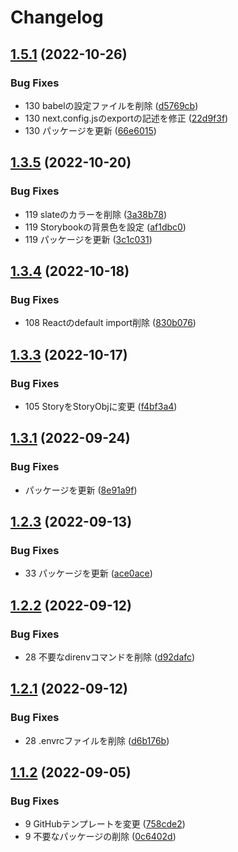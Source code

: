 # Changelog

## [1.5.1](https://github.com/revoltage-inc/tmp-nextjs/compare/v1.5.0...v1.5.1) (2022-10-26)


### Bug Fixes

* 130 babelの設定ファイルを削除 ([d5769cb](https://github.com/revoltage-inc/tmp-nextjs/commit/d5769cb3973c867ef94a76813630c3532169b428))
* 130 next.config.jsのexportの記述を修正 ([22d9f3f](https://github.com/revoltage-inc/tmp-nextjs/commit/22d9f3f91fc7386b88d54713f928ca2d02a8de33))
* 130 パッケージを更新 ([66e6015](https://github.com/revoltage-inc/tmp-nextjs/commit/66e601592b5d68f10b5e6d0a04176fb710fe8e42))

## [1.3.5](https://github.com/revoltage-inc/tmp-nextjs/compare/v1.3.4...v1.3.5) (2022-10-20)


### Bug Fixes

* 119 slateのカラーを削除 ([3a38b78](https://github.com/revoltage-inc/tmp-nextjs/commit/3a38b78bb7b76f7c91b71da4adc220cba4554d9c))
* 119 Storybookの背景色を設定 ([af1dbc0](https://github.com/revoltage-inc/tmp-nextjs/commit/af1dbc0eafeda5f0535441ad04f693f1268682c4))
* 119 パッケージを更新 ([3c1c031](https://github.com/revoltage-inc/tmp-nextjs/commit/3c1c031e50a084a24cca487c15812199108ba8e0))

## [1.3.4](https://github.com/revoltage-inc/tmp-nextjs/compare/v1.3.3...v1.3.4) (2022-10-18)


### Bug Fixes

* 108 Reactのdefault import削除 ([830b076](https://github.com/revoltage-inc/tmp-nextjs/commit/830b0767b30893b4fe90db76433adce67f3ab03e))

## [1.3.3](https://github.com/revoltage-inc/tmp-nextjs/compare/v1.3.2...v1.3.3) (2022-10-17)


### Bug Fixes

* 105 StoryをStoryObjに変更 ([f4bf3a4](https://github.com/revoltage-inc/tmp-nextjs/commit/f4bf3a4d2ea963527c2c538f5a8f0ca990618574))

## [1.3.1](https://github.com/revoltage-inc/tmp-nextjs/compare/v1.3.0...v1.3.1) (2022-09-24)


### Bug Fixes

* パッケージを更新 ([8e91a9f](https://github.com/revoltage-inc/tmp-nextjs/commit/8e91a9feb0b7e53a90fd9b91b4e5b1d27d00c2f5))

## [1.2.3](https://github.com/revoltage-inc/tmp-nextjs/compare/v1.2.2...v1.2.3) (2022-09-13)


### Bug Fixes

* 33 パッケージを更新 ([ace0ace](https://github.com/revoltage-inc/tmp-nextjs/commit/ace0ace7687a859ab862d8ea136dca63b3e9baa1))

## [1.2.2](https://github.com/revoltage-inc/tmp-nextjs/compare/v1.2.1...v1.2.2) (2022-09-12)


### Bug Fixes

* 28 不要なdirenvコマンドを削除 ([d92dafc](https://github.com/revoltage-inc/tmp-nextjs/commit/d92dafc8612f84b3ff4a5b92bbcf114d231f8ca2))

## [1.2.1](https://github.com/revoltage-inc/tmp-nextjs/compare/v1.2.0...v1.2.1) (2022-09-12)


### Bug Fixes

* 28 .envrcファイルを削除 ([d6b176b](https://github.com/revoltage-inc/tmp-nextjs/commit/d6b176b4698c0c2cdff3144f5eb71bc0603ee265))

## [1.1.2](https://github.com/revoltage-inc/tmp-nextjs/compare/v1.1.1...v1.1.2) (2022-09-05)


### Bug Fixes

* 9 GitHubテンプレートを変更 ([758cde2](https://github.com/revoltage-inc/tmp-nextjs/commit/758cde23b7db8fe96c503439db2f814fdd0c2fa1))
* 9 不要なパッケージの削除 ([0c6402d](https://github.com/revoltage-inc/tmp-nextjs/commit/0c6402dd60ecb979942049fe1551a28614236a49))
